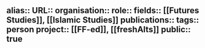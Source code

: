 alias::
URL::
organisation::
role::
fields:: [[Futures Studies]], [[Islamic Studies]] 
publications:: 
tags:: person
project:: [[FF-ed]], [[freshAlts]] 
public:: true
-